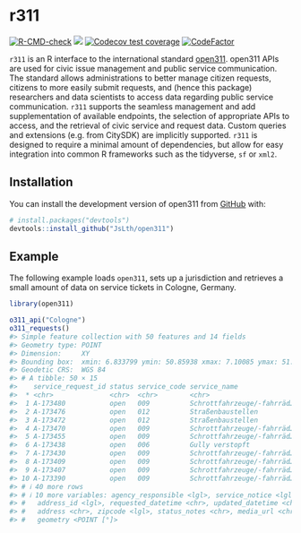 
<!-- README.md is generated from README.Rmd. Please edit that file -->

# r311

<!-- badges: start -->

[![R-CMD-check](https://github.com/JsLth/open311/actions/workflows/R-CMD-check.yaml/badge.svg)](https://github.com/JsLth/open311/actions/workflows/R-CMD-check.yaml)
[![](https://www.r-pkg.org/badges/version/rors)](https://cran.r-project.org/package=rors)
[![Codecov test
coverage](https://codecov.io/gh/JsLth/open311/branch/main/graph/badge.svg)](https://app.codecov.io/gh/JsLth/open311?branch=main)
[![CodeFactor](https://www.codefactor.io/repository/github/jslth/r311/badge)](https://www.codefactor.io/repository/github/jslth/r311)
<!-- badges: end -->

`r311` is an R interface to the international standard
[open311](https://www.open311.org/). open311 APIs are used for civic
issue management and public service communication. The standard allows
administrations to better manage citizen requests, citizens to more
easily submit requests, and (hence this package) researchers and data
scientists to access data regarding public service communication. `r311`
supports the seamless management and add supplementation of available
endpoints, the selection of appropriate APIs to access, and the
retrieval of civic service and request data. Custom queries and
extensions (e.g. from CitySDK) are implicitly supported. `r311` is
designed to require a minimal amount of dependencies, but allow for easy
integration into common R frameworks such as the tidyverse, `sf` or
`xml2`.

## Installation

You can install the development version of open311 from
[GitHub](https://github.com/) with:

``` r
# install.packages("devtools")
devtools::install_github("JsLth/open311")
```

## Example

The following example loads `open311`, sets up a jurisdiction and
retrieves a small amount of data on service tickets in Cologne, Germany.

``` r
library(open311)

o311_api("Cologne")
o311_requests()
#> Simple feature collection with 50 features and 14 fields
#> Geometry type: POINT
#> Dimension:     XY
#> Bounding box:  xmin: 6.833799 ymin: 50.85938 xmax: 7.10085 ymax: 51.0604
#> Geodetic CRS:  WGS 84
#> # A tibble: 50 × 15
#>    service_request_id status service_code service_name               description
#>  * <chr>              <chr>  <chr>        <chr>                      <chr>      
#>  1 A-173480           open   009          Schrottfahrzeuge/-fahrräd… "Rondorfer…
#>  2 A-173476           open   012          Straßenbaustellen          "Baustelle…
#>  3 A-173472           open   012          Straßenbaustellen          "Guten Tag…
#>  4 A-173470           open   009          Schrottfahrzeuge/-fahrräd… "Unabgesch…
#>  5 A-173455           open   009          Schrottfahrzeuge/-fahrräd… "Am Rand d…
#>  6 A-173438           open   006          Gully verstopft            "Bachemer …
#>  7 A-173430           open   009          Schrottfahrzeuge/-fahrräd… "Auf der W…
#>  8 A-173409           open   009          Schrottfahrzeuge/-fahrräd… "Räder ste…
#>  9 A-173407           open   009          Schrottfahrzeuge/-fahrräd… "Ohne Kenn…
#> 10 A-173390           open   009          Schrottfahrzeuge/-fahrräd… "Auto steh…
#> # ℹ 40 more rows
#> # ℹ 10 more variables: agency_responsible <lgl>, service_notice <lgl>,
#> #   address_id <lgl>, requested_datetime <chr>, updated_datetime <chr>,
#> #   address <chr>, zipcode <lgl>, status_notes <chr>, media_url <chr>,
#> #   geometry <POINT [°]>
```
